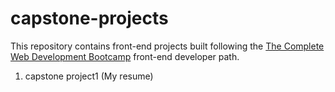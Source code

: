# capstone-projects
This repository contains front-end projects built following the [The Complete Web Development Bootcamp](https://www.udemy.com/course/the-complete-web-development-bootcamp/) front-end developer path.

1. capstone project1 (My resume)
